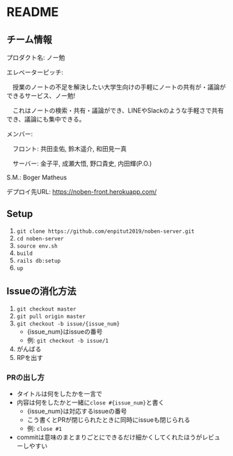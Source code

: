 # README

## チーム情報
プロダクト名: ノー勉

エレベーターピッチ:

　授業のノートの不足を解決したい大学生向けの手軽にノートの共有が・議論ができるサービス、ノー勉!
 
　これはノートの検索・共有・議論ができ、LINEやSlackのような手軽さで共有でき、議論にも集中できる。　
 
メンバー:

　フロント: 共田圭佑, 鈴木遥介, 和田見一真
 
　サーバー: 金子平, 成瀬大悟, 野口貴史, 内田輝(P.O.)
 
  S.M.: Boger Matheus
  
デプロイ先URL: https://noben-front.herokuapp.com/

## Setup
1. `git clone https://github.com/enpitut2019/noben-server.git`
1. `cd noben-server`
1. `source env.sh`
1. `build`
1. `rails db:setup`
1. `up`

## Issueの消化方法
1. `git checkout master`
1. `git pull origin master`
1. `git checkout -b issue/{issue_num}`
    - {issue_num}はissueの番号
    - 例: `git checkout -b issue/1`
1. がんばる
1. RPを出す

### PRの出し方
- タイトルは何をしたかを一言で
- 内容は何をしたかと一緒に`close #{issue_num}`と書く
    - {issue_num}は対応するissueの番号
    - こう書くとPRが閉じられたときに同時にissueも閉じられる
    - 例: `close #1`
- commitは意味のまとまりごとにできるだけ細かくしてくれたほうがレビューしやすい
